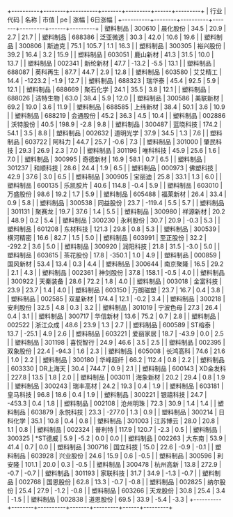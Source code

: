 +----------+--------+----------+-------+---------+------+---------+
|   行业   |  代码  |   名称   | 市值  |   pe    | 涨幅 | 6日涨幅 |
+----------+--------+----------+-------+---------+------+---------+
| 塑料制品 | 300610 | 晨化股份 | 34.5  |  20.9   | 2.7  |  21.7   |
| 塑料制品 | 688386 | 泛亚微透 | 30.3  |  42.0   | 10.6 |  19.6   |
| 塑料制品 | 300806 |  斯迪克  | 75.1  |  105.7  | 1.1  |  16.3   |
| 塑料制品 | 300305 | 裕兴股份 | 39.2  |  16.4   | 3.2  |  15.9   |
| 塑料制品 | 603051 | 鹿山新材 | 41.3  |  31.5   | 10.0 |  13.7   |
| 塑料制品 | 002341 | 新纶新材 | 47.7  |  -13.2  | -5.5 |  13.1   |
| 塑料制品 | 688087 | 英科再生 | 87.7  |  44.7   | 2.9  |  12.8   |
| 塑料制品 | 603580 | 艾艾精工 | 14.4  | -1223.2 | -1.9 |  12.7   |
| 塑料制品 | 688323 |  瑞华泰  | 45.4  |  92.5   | 5.9  |  12.1   |
| 塑料制品 | 688669 | 聚石化学 | 24.1  |  35.5   | 3.8  |  12.1   |
| 塑料制品 | 688026 | 洁特生物 | 63.0  |  38.4   | 5.9  |  12.0   |
| 塑料制品 | 300586 | 美联新材 | 69.2  |  19.0   | 3.6  |  11.9   |
| 塑料制品 | 688585 | 上纬新材 | 38.4  |  50.1   | 3.6  |  10.9   |
| 塑料制品 | 688219 | 会通股份 | 45.2  |  36.3   | 4.5  |  10.4   |
| 塑料制品 | 002886 | 沃特股份 | 40.5  |  198.9  | -2.8 |   9.8   |
| 塑料制品 | 300487 | 蓝晓科技 | 174.2 |  54.1   | 3.5  |   8.8   |
| 塑料制品 | 002632 | 道明光学 | 37.9  |  34.5   | 1.3  |   7.6   |
| 塑料制品 | 603722 |  阿科力  | 44.7  |  25.7   | -0.6 |   7.3   |
| 塑料制品 | 301000 | 肇民科技 | 29.3  |  26.9   | 2.3  |   7.0   |
| 塑料制品 | 301196 | 唯科科技 | 45.9  |  25.6   | 1.6  |   7.0   |
| 塑料制品 | 300995 | 奇德新材 | 16.9  |  58.1   | 0.7  |   6.5   |
| 塑料制品 | 301237 | 和顺科技 | 28.6  |  24.4   | 1.9  |   6.5   |
| 塑料制品 | 000973 | 佛塑科技 | 42.9  |  37.6   | 3.0  |   6.5   |
| 塑料制品 | 300905 |  宝丽迪  | 25.8  |  33.1   | 1.3  |   6.0   |
| 塑料制品 | 600135 | 乐凯胶片 | 40.6  |  114.8  | -0.4 |   5.9   |
| 塑料制品 | 603010 | 万盛股份 | 98.6  |  19.2   | 1.7  |   5.9   |
| 塑料制品 | 605488 | 福莱新材 | 26.4  |  33.4   | 0.9  |   5.8   |
| 塑料制品 | 300538 | 同益股份 | 23.7  | -119.4  | 5.5  |   5.7   |
| 塑料制品 | 301131 |  聚赛龙  | 19.7  |  37.6   | 1.4  |   5.5   |
| 塑料制品 | 300980 | 祥源新材 | 20.2  |  48.9   | 0.2  |   5.4   |
| 塑料制品 | 300230 | 永利股份 | 30.7  |  20.9   | -0.3 |   5.3   |
| 塑料制品 | 601208 | 东材科技 | 121.3 |  29.8   | 0.8  |   5.3   |
| 塑料制品 | 300539 | 横河精密 | 16.6  |  82.7   | 1.5  |   5.0   |
| 塑料制品 | 603991 | 至正股份 | 32.2  | -292.2  | 3.6  |   5.0   |
| 塑料制品 | 300920 | 润阳科技 | 21.8  |  31.5   | -3.0 |   5.0   |
| 塑料制品 | 603615 | 茶花股份 | 17.8  | -350.1  | 1.0  |   4.9   |
| 塑料制品 | 000859 | 国风新材 | 53.4  |  13.4   | 0.3  |   4.4   |
| 塑料制品 | 300644 | 南京聚隆 | 16.5  |  29.2   | 2.1  |   4.3   |
| 塑料制品 | 002361 | 神剑股份 | 37.8  |  158.1  | -0.5 |   4.0   |
| 塑料制品 | 300922 | 天秦装备 | 28.6  |  72.2   | 1.8  |   4.0   |
| 塑料制品 | 003018 | 金富科技 | 23.9  |  23.7   | 1.4  |   4.0   |
| 塑料制品 | 603150 | 万朗磁塑 | 23.7  |  16.7   | 0.4  |   3.8   |
| 塑料制品 | 002585 | 双星新材 | 174.4 |  12.1   | -0.2 |   3.4   |
| 塑料制品 | 300218 | 安利股份 | 32.5  |   4.8   | 0.3  |   3.2   |
| 塑料制品 | 301019 | 宁波色母 | 27.3  |  26.4   | 0.4  |   3.1   |
| 塑料制品 | 300717 | 华信新材 | 13.6  |  75.2   | 0.7  |   2.8   |
| 塑料制品 | 002522 | 浙江众成 | 48.6  |  23.9   | 1.3  |   2.7   |
| 塑料制品 | 600589 |  ST榕泰  | 13.7  |  -25.1  | 4.9  |   2.6   |
| 塑料制品 | 603221 | 爱丽家居 | 18.7  |  -43.9  | 0.0  |   2.5   |
| 塑料制品 | 301198 | 喜悦智行 | 24.9  |  46.6   | 3.5  |   2.5   |
| 塑料制品 | 002395 | 双象股份 | 22.4  |  -94.3  | 1.6  |   2.3   |
| 塑料制品 | 605008 | 长鸿高科 | 74.6  |  21.6   | 1.0  |   2.2   |
| 塑料制品 | 300180 | 华峰超纤 | 66.2  |  112.4  | 0.8  |   2.2   |
| 塑料制品 | 603330 | DR上海天 | 30.4  |  744.7  | 0.9  |   2.1   |
| 塑料制品 | 600143 | XD金发科 | 227.8 |  13.5   | 1.8  |   2.0   |
| 塑料制品 | 003011 | 海象新材 | 20.2  |  29.4   | 0.8  |   1.9   |
| 塑料制品 | 300243 | 瑞丰高材 | 24.2  |  19.3   | 0.4  |   1.9   |
| 塑料制品 | 603181 | 皇马科技 | 96.8  |  18.6   | 0.4  |   1.9   |
| 塑料制品 | 300221 | 银禧科技 | 24.7  | -453.3  | 0.4  |   1.8   |
| 塑料制品 | 002108 | 沧州明珠 | 72.3  |  30.9   | 1.4  |   1.4   |
| 塑料制品 | 603879 | 永悦科技 | 23.3  | -277.0  | 1.3  |   0.9   |
| 塑料制品 | 300214 | 日科化学 | 35.1  |  10.8   | 0.4  |   0.8   |
| 塑料制品 | 301003 | 江苏博云 | 28.0  |  20.8   | 1.1  |   0.8   |
| 塑料制品 | 002324 |  普利特  | 117.9 |  120.7  | -2.3 |   0.5   |
| 塑料制品 | 300325 | *ST德威  |  5.9  |  -5.2   | 0.0  |   0.0   |
| 塑料制品 | 002263 |  大东南  | 53.9  |  41.4   | 0.7  |   0.0   |
| 塑料制品 | 300716 | 国立科技 | 15.0  |  22.6   | -0.9 |  -0.1   |
| 塑料制品 | 603928 | 兴业股份 | 24.6  |  15.9   | 0.6  |  -0.5   |
| 塑料制品 | 300596 |  利安隆  | 101.1 |  20.0   | 0.3  |  -0.5   |
| 塑料制品 | 300478 | 杭州高新 | 13.8  |  272.9  | -0.7 |  -0.7   |
| 塑料制品 | 301193 | 家联科技 | 31.7  |  34.9   | -1.3 |  -0.7   |
| 塑料制品 | 002768 | 国恩股份 | 62.8  |  13.3   | -0.7 |  -0.8   |
| 塑料制品 | 002825 | 纳尔股份 | 25.4  |  27.9   | -1.2 |  -0.8   |
| 塑料制品 | 603266 | 天龙股份 | 30.8  |  25.4   | 3.4  |  -1.5   |
| 塑料制品 | 002838 | 道恩股份 | 69.5  |  33.9   | -5.4 |  -3.3   |
+----------+--------+----------+-------+---------+------+---------+
